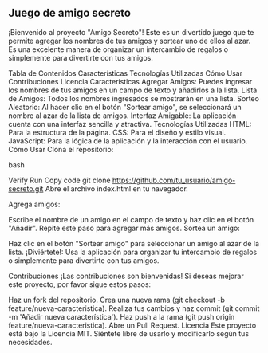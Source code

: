 <h2>Juego de amigo secreto</h2>
¡Bienvenido al proyecto "Amigo Secreto"! Este es un divertido juego que te permite agregar los nombres de tus amigos y sortear uno de ellos al azar. Es una excelente manera de organizar un intercambio de regalos o simplemente para divertirte con tus amigos.

Tabla de Contenidos
Características
Tecnologías Utilizadas
Cómo Usar
Contribuciones
Licencia
Características
Agregar Amigos: Puedes ingresar los nombres de tus amigos en un campo de texto y añadirlos a la lista.
Lista de Amigos: Todos los nombres ingresados se mostrarán en una lista.
Sorteo Aleatorio: Al hacer clic en el botón "Sortear amigo", se seleccionará un nombre al azar de la lista de amigos.
Interfaz Amigable: La aplicación cuenta con una interfaz sencilla y atractiva.
Tecnologías Utilizadas
HTML: Para la estructura de la página.
CSS: Para el diseño y estilo visual.
JavaScript: Para la lógica de la aplicación y la interacción con el usuario.
Cómo Usar
Clona el repositorio:

bash

Verify
Run
Copy code
git clone https://github.com/tu_usuario/amigo-secreto.git
Abre el archivo index.html en tu navegador.

Agrega amigos:

Escribe el nombre de un amigo en el campo de texto y haz clic en el botón "Añadir".
Repite este paso para agregar más amigos.
Sortea un amigo:

Haz clic en el botón "Sortear amigo" para seleccionar un amigo al azar de la lista.
¡Diviértete!: Usa la aplicación para organizar tu intercambio de regalos o simplemente para divertirte con tus amigos.

Contribuciones
¡Las contribuciones son bienvenidas! Si deseas mejorar este proyecto, por favor sigue estos pasos:

Haz un fork del repositorio.
Crea una nueva rama (git checkout -b feature/nueva-caracteristica).
Realiza tus cambios y haz commit (git commit -m 'Añadir nueva característica').
Haz push a la rama (git push origin feature/nueva-caracteristica).
Abre un Pull Request.
Licencia
Este proyecto está bajo la Licencia MIT. Siéntete libre de usarlo y modificarlo según tus necesidades.
